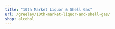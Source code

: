 ```yaml
---
title: "10th Market Liquor & Shell Gas"
url: /greeley/10th-market-liquor-and-shell-gas/
shop: alcohol
---
```

